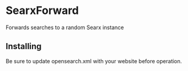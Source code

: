# SearxForward

Forwards searches to a random Searx instance


## Installing

Be sure to update opensearch.xml with your website before operation.